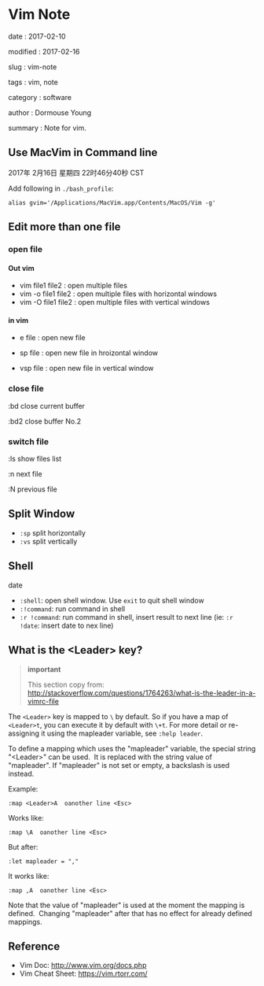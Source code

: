 Vim Note
========

date
:   2017-02-10

modified
:   2017-02-16

slug
:   vim-note

tags
:   vim, note

category
:   software

author
:   Dormouse Young

summary
:   Note for vim.

Use MacVim in Command line
--------------------------

2017年 2月16日 星期四 22时46分40秒 CST

Add following in `./bash_profile`:

    alias gvim='/Applications/MacVim.app/Contents/MacOS/Vim -g'

Edit more than one file
-----------------------

### open file

#### Out vim

-   vim file1 file2 : open multiple files
-   vim -o file1 file2 : open multiple files with horizontal windows
-   vim -O file1 file2 : open multiple files with vertical windows

#### in vim

-   e file 
    :   open new file

-   sp file 
    :   open new file in hroizontal window

-   vsp file 
    :   open new file in vertical window

### close file

:bd close current buffer

:bd2 close buffer No.2

### switch file

:ls show files list

:n next file

:N previous file

Split Window
------------

-   `:sp` split horizontally
-   `:vs` split vertically

Shell
-----

date

-   `:shell`: open shell window. Use `exit` to quit shell window
-   `:!command`: run command in shell
-   `:r !command`: run command in shell, insert result to next line (ie:
    `:r !date`: insert date to nex line)

What is the \<Leader\> key?
---------------------------

> **important**
>
> This section copy from:
> <http://stackoverflow.com/questions/1764263/what-is-the-leader-in-a-vimrc-file>

The `<Leader>` key is mapped to `\` by default. So if you have a map of
`<Leader>t`, you can execute it by default with `\+t`. For more detail
or re-assigning it using the mapleader variable, see `:help leader`.

To define a mapping which uses the "mapleader" variable, the special
string "\<Leader\>" can be used.  It is replaced with the string value
of "mapleader". If "mapleader" is not set or empty, a backslash is used
instead.  

Example:

    :map <Leader>A  oanother line <Esc>

Works like:

    :map \A  oanother line <Esc>

But after:

    :let mapleader = ","

It works like:

    :map ,A  oanother line <Esc>

Note that the value of "mapleader" is used at the moment the mapping is
defined.  Changing "mapleader" after that has no effect for already
defined mappings.

Reference
---------

-   Vim Doc: <http://www.vim.org/docs.php>
-   Vim Cheat Sheet: <https://vim.rtorr.com/>

